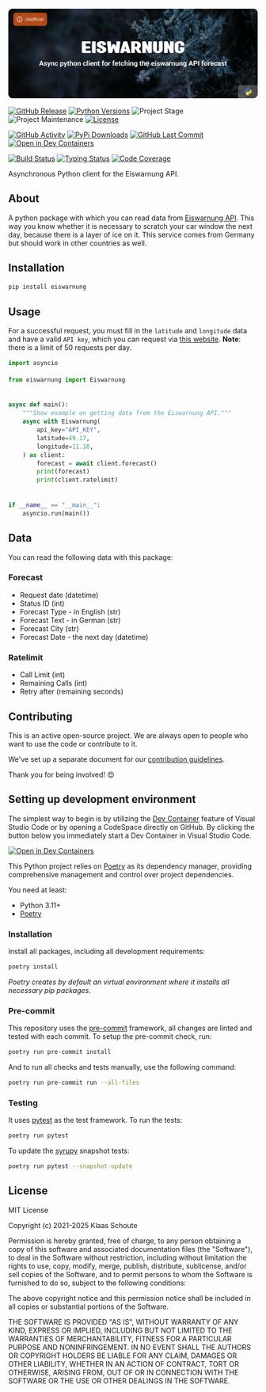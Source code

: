 <!-- Banner -->
![alt Banner of the Eiswarnung package](https://raw.githubusercontent.com/klaasnicolaas/python-eiswarnung/main/assets/header_eiswarnung-min.png)

<!-- PROJECT SHIELDS -->
[![GitHub Release][releases-shield]][releases]
[![Python Versions][python-versions-shield]][pypi]
![Project Stage][project-stage-shield]
![Project Maintenance][maintenance-shield]
[![License][license-shield]](LICENSE)

[![GitHub Activity][commits-shield]][commits-url]
[![PyPi Downloads][downloads-shield]][downloads-url]
[![GitHub Last Commit][last-commit-shield]][commits-url]
[![Open in Dev Containers][devcontainer-shield]][devcontainer]

[![Build Status][build-shield]][build-url]
[![Typing Status][typing-shield]][typing-url]
[![Code Coverage][codecov-shield]][codecov-url]

Asynchronous Python client for the Eiswarnung API.

## About

A python package with which you can read data from [Eiswarnung API][eiswarnung]. This way you know whether it is necessary to scratch your car window the next day, because there is a layer of ice on it. This service comes from Germany but should work in other countries as well.

## Installation

```bash
pip install eiswarnung
```

## Usage

For a successful request, you must fill in the `latitude` and `longitude` data and have a valid `API key`, which you can request via [this website][request]. **Note**: there is a limit of 50 requests per day.

```py
import asyncio

from eiswarnung import Eiswarnung


async def main():
    """Show example on getting data from the Eiswarnung API."""
    async with Eiswarnung(
        api_key="API_KEY",
        latitude=49.17,
        longitude=11.10,
    ) as client:
        forecast = await client.forecast()
        print(forecast)
        print(client.ratelimit)


if __name__ == "__main__":
    asyncio.run(main())
```

## Data

You can read the following data with this package:

### Forecast

- Request date (datetime)
- Status ID (int)
- Forecast Type - in English (str)
- Forecast Text - in German (str)
- Forecast City (str)
- Forecast Date - the next day (datetime)

### Ratelimit

- Call Limit (int)
- Remaining Calls (int)
- Retry after (remaining seconds)

## Contributing

This is an active open-source project. We are always open to people who want to
use the code or contribute to it.

We've set up a separate document for our
[contribution guidelines](CONTRIBUTING.md).

Thank you for being involved! :heart_eyes:

## Setting up development environment

The simplest way to begin is by utilizing the [Dev Container][devcontainer]
feature of Visual Studio Code or by opening a CodeSpace directly on GitHub.
By clicking the button below you immediately start a Dev Container in Visual Studio Code.

[![Open in Dev Containers][devcontainer-shield]][devcontainer]

This Python project relies on [Poetry][poetry] as its dependency manager,
providing comprehensive management and control over project dependencies.

You need at least:

- Python 3.11+
- [Poetry][poetry-install]

### Installation

Install all packages, including all development requirements:

```bash
poetry install
```

_Poetry creates by default an virtual environment where it installs all
necessary pip packages_.

### Pre-commit

This repository uses the [pre-commit][pre-commit] framework, all changes
are linted and tested with each commit. To setup the pre-commit check, run:

```bash
poetry run pre-commit install
```

And to run all checks and tests manually, use the following command:

```bash
poetry run pre-commit run --all-files
```

### Testing

It uses [pytest](https://docs.pytest.org/en/stable/) as the test framework. To run the tests:

```bash
poetry run pytest
```

To update the [syrupy](https://github.com/tophat/syrupy) snapshot tests:

```bash
poetry run pytest --snapshot-update
```

## License

MIT License

Copyright (c) 2021-2025 Klaas Schoute

Permission is hereby granted, free of charge, to any person obtaining a copy
of this software and associated documentation files (the "Software"), to deal
in the Software without restriction, including without limitation the rights
to use, copy, modify, merge, publish, distribute, sublicense, and/or sell
copies of the Software, and to permit persons to whom the Software is
furnished to do so, subject to the following conditions:

The above copyright notice and this permission notice shall be included in all
copies or substantial portions of the Software.

THE SOFTWARE IS PROVIDED "AS IS", WITHOUT WARRANTY OF ANY KIND, EXPRESS OR
IMPLIED, INCLUDING BUT NOT LIMITED TO THE WARRANTIES OF MERCHANTABILITY,
FITNESS FOR A PARTICULAR PURPOSE AND NONINFRINGEMENT. IN NO EVENT SHALL THE
AUTHORS OR COPYRIGHT HOLDERS BE LIABLE FOR ANY CLAIM, DAMAGES OR OTHER
LIABILITY, WHETHER IN AN ACTION OF CONTRACT, TORT OR OTHERWISE, ARISING FROM,
OUT OF OR IN CONNECTION WITH THE SOFTWARE OR THE USE OR OTHER DEALINGS IN THE
SOFTWARE.

<!-- PROJECT -->
[eiswarnung]: https://www.eiswarnung.de
[request]: https://www.eiswarnung.de/get-api

<!-- MARKDOWN LINKS & IMAGES -->
[build-shield]: https://github.com/klaasnicolaas/python-eiswarnung/actions/workflows/tests.yaml/badge.svg
[build-url]: https://github.com/klaasnicolaas/python-eiswarnung/actions/workflows/tests.yaml
[commits-shield]: https://img.shields.io/github/commit-activity/y/klaasnicolaas/python-eiswarnung.svg
[commits-url]: https://github.com/klaasnicolaas/python-eiswarnung/commits/main
[codecov-shield]: https://codecov.io/gh/klaasnicolaas/python-eiswarnung/branch/main/graph/badge.svg?token=w0pbSPjFIZ
[codecov-url]: https://codecov.io/gh/klaasnicolaas/python-eiswarnung
[devcontainer-shield]: https://img.shields.io/static/v1?label=Dev%20Containers&message=Open&color=blue&logo=visualstudiocode
[devcontainer]: https://vscode.dev/redirect?url=vscode://ms-vscode-remote.remote-containers/cloneInVolume?url=https://github.com/klaasnicolaas/python-eiswarnung
[downloads-shield]: https://img.shields.io/pypi/dm/eiswarnung
[downloads-url]: https://pypistats.org/packages/eiswarnung
[license-shield]: https://img.shields.io/github/license/klaasnicolaas/python-eiswarnung.svg
[last-commit-shield]: https://img.shields.io/github/last-commit/klaasnicolaas/python-eiswarnung.svg
[maintenance-shield]: https://img.shields.io/maintenance/yes/2025.svg
[project-stage-shield]: https://img.shields.io/badge/project%20stage-experimental-yellow.svg
[pypi]: https://pypi.org/project/eiswarnung/
[python-versions-shield]: https://img.shields.io/pypi/pyversions/eiswarnung
[typing-shield]: https://github.com/klaasnicolaas/python-eiswarnung/actions/workflows/typing.yaml/badge.svg
[typing-url]: https://github.com/klaasnicolaas/python-eiswarnung/actions/workflows/typing.yaml
[releases-shield]: https://img.shields.io/github/release/klaasnicolaas/python-eiswarnung.svg
[releases]: https://github.com/klaasnicolaas/python-eiswarnung/releases

<!-- Development -->
[poetry-install]: https://python-poetry.org/docs/#installation
[poetry]: https://python-poetry.org
[pre-commit]: https://pre-commit.com
